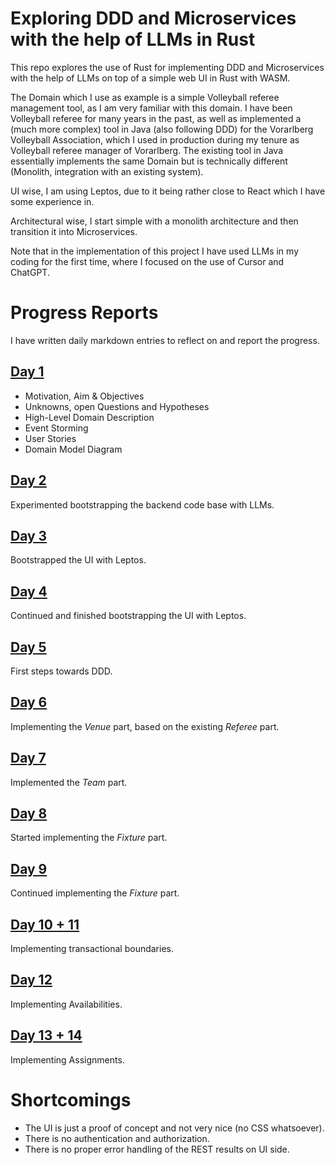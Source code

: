 # Exploring DDD and Microservices with the help of LLMs in Rust 

This repo explores the use of Rust for implementing DDD and Microservices with the help of LLMs on top of a simple web UI in Rust with WASM. 

The Domain which I use as example is a simple Volleyball referee management tool, as I am very familiar with this domain. I have been Volleyball referee for many years in the past, as well as implemented a (much more complex) tool in Java (also following DDD) for the Vorarlberg Volleyball Association, which I used in production during my tenure as Volleyball referee manager of Vorarlberg. The existing tool in Java essentially implements the same Domain but is technically different (Monolith, integration with an existing system).

UI wise, I am using Leptos, due to it being rather close to React which I have some experience in.

Architectural wise, I start simple with a monolith architecture and then transition it into  Microservices. 

Note that in the implementation of this project I have used LLMs in my coding for the first time, where I focused on the use of Cursor and ChatGPT.

# Progress Reports

I have written daily markdown entries to reflect on and report the progress.

## [Day 1](reports/week1/day1/README.md)

- Motivation, Aim & Objectives
- Unknowns, open Questions and Hypotheses
- High-Level Domain Description
- Event Storming
- User Stories
- Domain Model Diagram

## [Day 2](reports/week1/day2/README.md)

Experimented bootstrapping the backend code base with LLMs.

## [Day 3](reports/week1/day3/README.md)

Bootstrapped the UI with Leptos.

## [Day 4](reports/week1/day4/README.md)

Continued and finished bootstrapping the UI with Leptos.

## [Day 5](reports/week1/day5/README.md)

First steps towards DDD.

## [Day 6](reports/week2/day6/README.md)

Implementing the *Venue* part, based on the existing *Referee* part.

## [Day 7](reports/week2/day7/README.md)

Implemented the *Team* part.

## [Day 8](reports/week2/day8/README.md)

Started implementing the *Fixture* part.

## [Day 9](reports/week2/day9/README.md)

Continued implementing the *Fixture* part.

## [Day 10 + 11](reports/week2/day10/README.md)

Implementing transactional boundaries.

## [Day 12](reports/week3/day12/README.md)

Implementing Availabilities.

## [Day 13 + 14](reports/week3/day13/README.md)

Implementing Assignments.

# Shortcomings

- The UI is just a proof of concept and not very nice (no CSS whatsoever).
- There is no authentication and authorization.
- There is no proper error handling of the REST results on UI side. 
